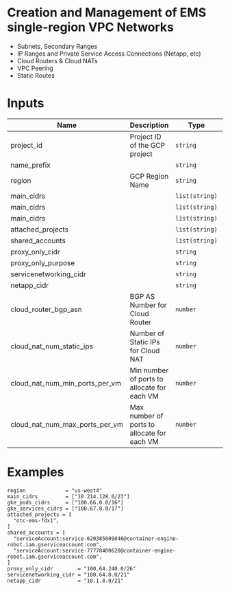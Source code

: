 # Creation and Management of EMS single-region VPC Networks

- Subnets, Secondary Ranges
- IP Ranges and Private Service Access Connections (Netapp, etc)
- Cloud Routers & Cloud NATs
- VPC Peering
- Static Routes

# Inputs 


| Name         | Description                        | Type     | Default |
|--------------|------------------------------------|----------|--|
| project\_id  | Project ID of the GCP project      | `string` | n/a |
| name_prefix |        | `string` | n/a |
| region | GCP Region Name       | `string` | n/a |
| main_cidrs | | `list(string)` | [] |
| main_cidrs | | `list(string)` | [] |
| main_cidrs | | `list(string)` | [] |
| attached_projects | | `list(string)` | [] |
| shared_accounts | | `list(string)` | [] |
| proxy_only_cidr | | `string` | n/a |
| proxy_only_purpose | | `string` | n/a |
| servicenetworking_cidr | | `string` | 100.64.0.0/21 |
| netapp_cidr | | `string` | 10.1.0/21 |
| cloud_router_bgp_asn | BGP AS Number for Cloud Router | `number` | 64512 |
| cloud_nat_num_static_ips | Number of Static IPs for Cloud NAT | `number` | 1 |
| cloud_nat_num_min_ports_per_vm | Min number of ports to allocate for each VM | `number` | 128 |
| cloud_nat_num_max_ports_per_vm | Max number of ports to allocate for each VM | `number` | 4096 |

# Examples

```
region             = "us-west4"
main_cidrs         = ["10.214.128.0/23"]
gke_pods_cidrs     = ["100.66.0.0/16"]
gke_services_cidrs = ["100.67.0.0/17"]
attached_projects = [
  "otc-ems-fdx1",
]
shared_accounts = [
  "serviceAccount:service-620385009846@container-engine-robot.iam.gserviceaccount.com",
  "serviceAccount:service-77778400620@container-engine-robot.iam.gserviceaccount.com",
]
proxy_only_cidr        = "100.64.240.0/26"
servicenetworking_cidr = "100.64.8.0/21"
netapp_cidr            = "10.1.8.0/21"
```
